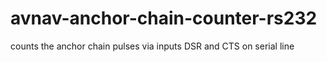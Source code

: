 # avnav-anchor-chain-counter-rs232
counts the anchor chain pulses via inputs DSR and CTS on serial line
